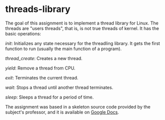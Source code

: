 # threads-library

The goal of this assignment is to implement a thread library for Linux. The threads are "users threads", that is, is not true threads of kernel. It has the basic operations:

 *init*: Initializes any state necessary for the threadling library. It gets the first function to run (usually the main function of a program).
 
 *thread_create*: Creates a new thread.
 
 *yield*: Remove a thread from CPU.
 
 *exit*: Terminates the current thread.
 
 *wait*: Stops a thread until another thread terminates.
 
 *sleep*: Sleeps a thread for a period of time.

The assignment was based in a skeleton source code provided by the subject's professor, and it is available on  [Google Docs][1].

 [1]: https://docs.google.com/document/d/1kxpc6tS2NrmshUJPpY2xp7LXjRkCbPozounOQ5cfCwU/edit#

